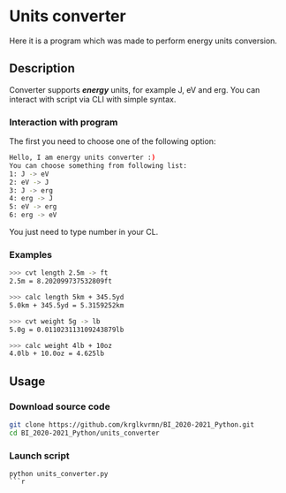 # Units converter

Here it is a program which was made to perform energy units conversion.

## Description

Converter supports ***energy*** units, for example J, eV and erg. You can interact with script via CLI with simple syntax.

### Interaction with program

The first you need to choose one of the following option:

```bash
Hello, I am energy units converter :)
You can choose something from following list: 
1: J -> eV
2: eV -> J
3: J -> erg
4: erg -> J
5: eV -> erg
6: erg -> eV
```

You just need to type number in your CL.












### Examples

```bash
>>> cvt length 2.5m -> ft
2.5m = 8.202099737532809ft
```

```bash
>>> calc length 5km + 345.5yd
5.0km + 345.5yd = 5.3159252km
```

```bash
>>> cvt weight 5g -> lb
5.0g = 0.011023113109243879lb
```

```bash
>>> calc weight 4lb + 10oz
4.0lb + 10.0oz = 4.625lb
```

## Usage

### Download source code

```bash
git clone https://github.com/krglkvrmn/BI_2020-2021_Python.git
cd BI_2020-2021_Python/units_converter
```

### Launch script

```
python units_converter.py
```r

